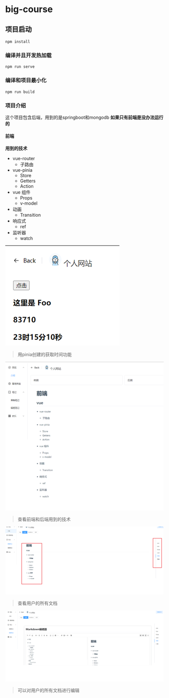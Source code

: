 # big-course

## 项目启动
```
npm install
```

### 编译并且开发热加载
```
npm run serve
```

### 编译和项目最小化
```
npm run build
```

### 项目介绍
这个项目包含后端，用到的是springboot和mongodb
**如果只有前端是没办法运行的**

####  前端
**用到的技术**
- vue-router
    - 子路由
- vue-pinia
    - Store
    - Getters
    - Action
- vue 组件
    - Props
    - v-model
- 动画
    - Transition
- 响应式
    - ref
- 监听器
    - watch
    
![img.png](public/img.png)
> 用pinia创建的获取时间功能 

![img_1.png](public/img_1.png)
> 查看前端和后端用到的技术

![img_2.png](public/img_2.png)
> 查看用户的所有文档

![img_3.png](public/img_3.png)
> 可以对用户的所有文档进行编辑
